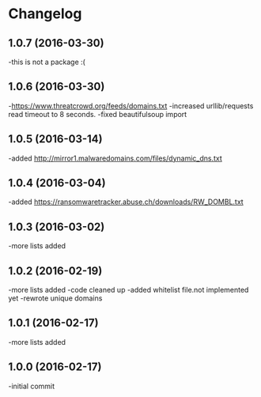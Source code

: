 Changelog
=========
1.0.7 (2016-03-30)
-------------------
-this is not a package :(

1.0.6 (2016-03-30)
-------------------
-https://www.threatcrowd.org/feeds/domains.txt
-increased urllib/requests read timeout to 8 seconds.
-fixed beautifulsoup import

1.0.5 (2016-03-14)
-------------------
-added http://mirror1.malwaredomains.com/files/dynamic_dns.txt

1.0.4 (2016-03-04)
-------------------
-added https://ransomwaretracker.abuse.ch/downloads/RW_DOMBL.txt

1.0.3 (2016-03-02)
-------------------
-more lists added

1.0.2 (2016-02-19)
-------------------
-more lists added
-code cleaned up
-added whitelist file.not implemented yet
-rewrote unique domains

1.0.1 (2016-02-17)
-------------------
-more lists added

1.0.0 (2016-02-17)
-------------------
-initial commit
